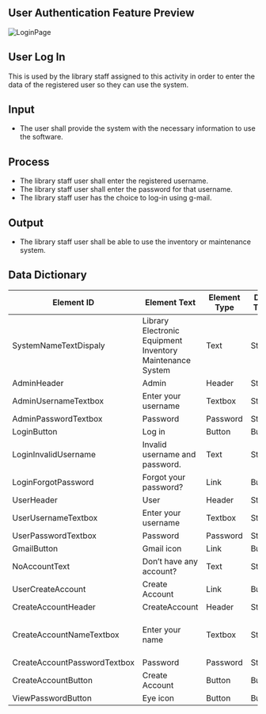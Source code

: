## User Authentication Feature Preview
![LoginPage](https://github.com/JakePatolilic/vsulib-ms/assets/114040840/e2a4742f-facc-4106-bbdc-a2a6b1a6d24f)
## User Log In
This is used by the library staff assigned to this activity in order to enter the data of the registered user so they can use the system.
## Input
- The user shall provide the system with the necessary information to use the software.

## Process
- The library staff user shall enter the registered username.
-	The library staff user shall enter the password for that username.
-	The library staff user has the choice to log-in using g-mail.

## Output
-	The library staff user shall be able to use the inventory or maintenance system.

## Data Dictionary
| Element ID               | Element Text                    | Element Type | Data Type | Required? | Rules                   |
|--------------------------|---------------------------------|--------------|-----------|-----------|-------------------------|
| SystemNameTextDispaly    | Library Electronic Equipment Inventory Maintenance System | Text         | String    |           |                         |
| AdminHeader              | Admin                           | Header       | String    |           |                         |
| AdminUsernameTextbox     | Enter your username             | Textbox      | String    | Yes       |                         |
| AdminPasswordTextbox     | Password                        | Password     | String    | Yes       | Masked                  |
| LoginButton              | Log in                          | Button       | Button    |           |                         |
| LoginInvalidUsername     | Invalid username and password.  | Text         | String    |           | Hidden                  |
| LoginForgotPassword      | Forgot your password?           | Link         | Button    |           | Hidden                  |
| UserHeader               | User                            | Header       | String    |           |                         |
| UserUsernameTextbox      | Enter your username             | Textbox      | String    |           |                         |
| UserPasswordTextbox      | Password                        | Password     | String    | Yes       | Masked                  |
| GmailButton              | Gmail icon                      | Link         | Button    |           |                         |
| NoAccountText            | Don’t have any account?        | Text         | String    |           |                         |
| UserCreateAccount        | Create Account                  | Link         | Button    |           |                         |
| CreateAccountHeader      | CreateAccount                   | Header       | String    |           |                         |
| CreateAccountNameTextbox | Enter your name                 | Textbox      | String    | Yes       | Name must not be empty  |
| CreateAccountPasswordTextbox | Password                   | Password     | String    | Yes       | Masked                  |
| CreateAccountButton      | Create Account                  | Button       | Button    |           |                         |
| ViewPasswordButton       | Eye icon                        | Button       | Button    |           |                         |

